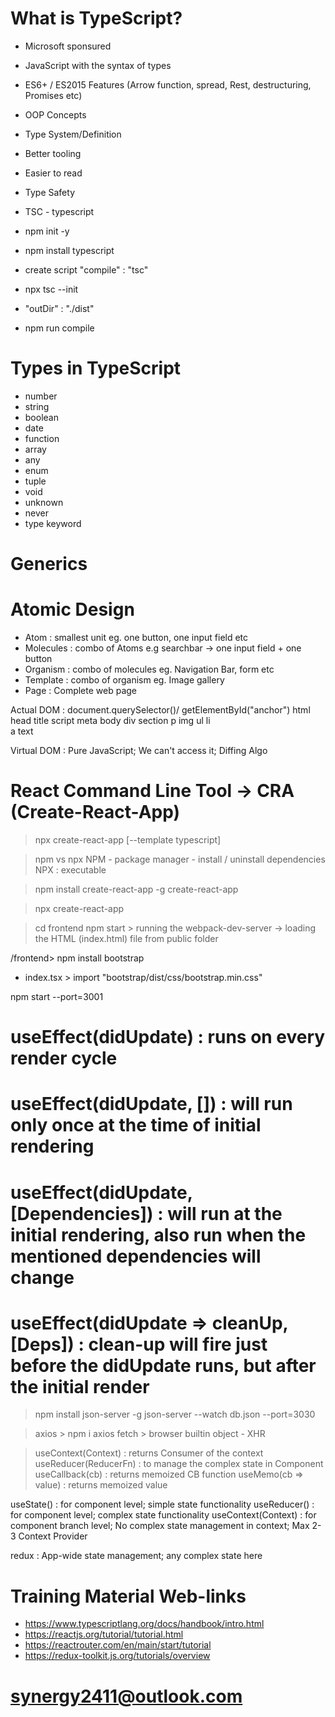 # What is TypeScript?

- Microsoft sponsured
- JavaScript with the syntax of types
- ES6+ / ES2015 Features (Arrow function, spread, Rest, destructuring, Promises etc)
- OOP Concepts
- Type System/Definition
- Better tooling
- Easier to read
- Type Safety
- TSC - typescript

- npm init -y
- npm install typescript
- create script "compile" : "tsc"
- npx tsc --init
- "outDir" : "./dist"
- npm run compile

# Types in TypeScript

- number
- string
- boolean
- date
- function
- array
- any
- enum
- tuple
- void
- unknown
- never
- type keyword

# Generics

# Atomic Design

- Atom : smallest unit eg. one button, one input field etc
- Molecules : combo of Atoms e.g searchbar -> one input field + one button
- Organism : combo of molecules eg. Navigation Bar, form etc
- Template : combo of organism eg. Image gallery
- Page : Complete web page

Actual DOM : document.querySelector()/ getElementById("anchor")
html
head
title
script
meta
body
div
section
p
img
ul
li  
 a
text

Virtual DOM : Pure JavaScript; We can't access it; Diffing Algo

# React Command Line Tool -> CRA (Create-React-App)

> npx create-react-app <project-name> [--template typescript]

> npm vs npx
> NPM - package manager - install / uninstall dependencies
> NPX : executable

> npm install create-react-app -g
> create-react-app <project-name>

> npx create-react-app <project-name>

> cd frontend
> npm start > running the webpack-dev-server -> loading the HTML (index.html) file from public folder

/frontend> npm install bootstrap

- index.tsx > import "bootstrap/dist/css/bootstrap.min.css"

npm start --port=3001

# useEffect(didUpdate) : runs on every render cycle

# useEffect(didUpdate, []) : will run only once at the time of initial rendering

# useEffect(didUpdate, [Dependencies]) : will run at the initial rendering, also run when the mentioned dependencies will change

# useEffect(didUpdate => cleanUp, [Deps]) : clean-up will fire just before the didUpdate runs, but after the initial render

> npm install json-server -g
> json-server --watch db.json --port=3030

> axios > npm i axios
> fetch > browser builtin object - XHR

> useContext(Context) : returns Consumer of the context
> useReducer(ReducerFn) : to manage the complex state in Component
> useCallback(cb) : returns memoized CB function
> useMemo(cb => value) : returns memoized value

useState() : for component level; simple state functionality
useReducer() : for component level; complex state functionality
useContext(Context) : for component branch level; No complex state management in context; Max 2-3 Context Provider

redux : App-wide state management; any complex state here

# Training Material Web-links

- https://www.typescriptlang.org/docs/handbook/intro.html
- https://reactjs.org/tutorial/tutorial.html
- https://reactrouter.com/en/main/start/tutorial
- https://redux-toolkit.js.org/tutorials/overview

# synergy2411@outlook.com
